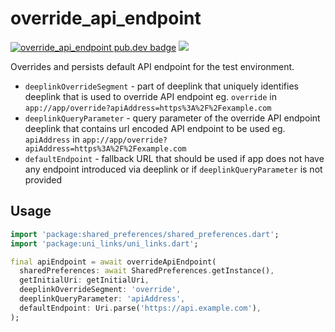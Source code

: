# override_api_endpoint

[![override_api_endpoint pub.dev badge][pub-badge]][pub-badge-link]
[![][build-badge]][build-badge-link]

Overrides and persists default API endpoint for the test environment.

* `deeplinkOverrideSegment` - part of deeplink that uniquely
identifies deeplink that is used to override API endpoint
eg. `override` in `app://app/override?apiAddress=https%3A%2F%2Fexample.com`
* `deeplinkQueryParameter` - query parameter of the override API
endpoint deeplink that contains url encoded API endpoint to be used
eg. `apiAddress` in `app://app/override?apiAddress=https%3A%2F%2Fexample.com`
* `defaultEndpoint` - fallback URL that should be used if app does not
have any endpoint introduced via deeplink or if `deeplinkQueryParameter` is
not provided

## Usage

```dart
import 'package:shared_preferences/shared_preferences.dart';
import 'package:uni_links/uni_links.dart';

final apiEndpoint = await overrideApiEndpoint(
  sharedPreferences: await SharedPreferences.getInstance(),
  getInitialUri: getInitialUri,
  deeplinkOverrideSegment: 'override',
  deeplinkQueryParameter: 'apiAddress',
  defaultEndpoint: Uri.parse('https://api.example.com'),
);
```
[pub-badge]: https://img.shields.io/pub/v/override_api_endpoint
[pub-badge-link]: https://pub.dev/packages/override_api_endpoint
[build-badge]: https://img.shields.io/github/workflow/status/leancodepl/flutter_corelibrary/override_api_endpoint%20test
[build-badge-link]: https://github.com/leancodepl/flutter_corelibrary/actions?query=workflow%3A%22override_api_endpoint+test%22
[override_api_endpoint_flutter]: https://pub.dev/packages/override_api_endpoint_flutter
